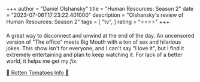 +++
author = "Daniel Olshansky"
title = "Human Resources: Season 2"
date = "2023-07-06T17:23:22.401000"
description = "Olshansky's review of Human Resources: Season 2"
tags = [
    "tv",
]
rating = "⭐⭐⭐⭐"
+++

A great way to disconnect and unwind at the end of the day. An uncensored version of "The office" meets Big Mouth with a ton of sex and hilarious jokes. This show isn't for everyone, and I can't say "I love it", but I find it extremely entertaining and plan to keep watching it. For lack of a better world, it helps me get my _fix_.

[🍅 Rotten Tomatoes Info 🍅](https://www.rottentomatoes.com/tv/human_resources/s02)
